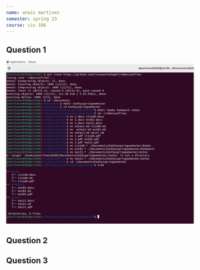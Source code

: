```yaml
---
name: anais martinez
semester: spring 23
course: cis 106
---
```


## Question 1

![q1.1](q1.1.png)<br>

## Question 2


## Question 3

